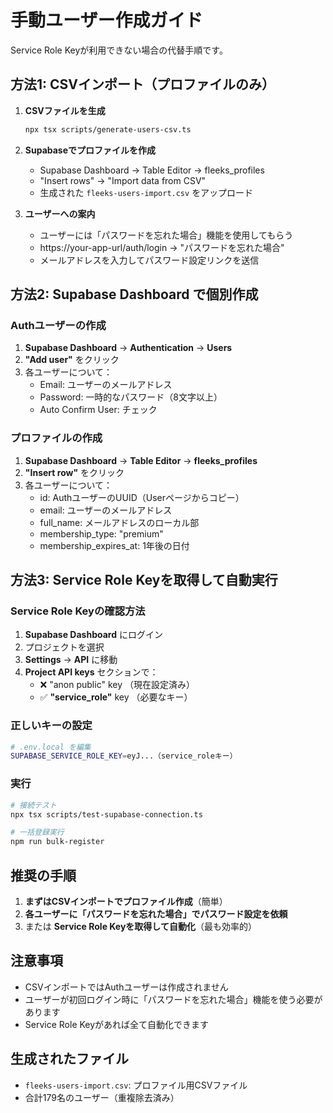 # 手動ユーザー作成ガイド

Service Role Keyが利用できない場合の代替手順です。

## 方法1: CSVインポート（プロファイルのみ）

1. **CSVファイルを生成**
   ```bash
   npx tsx scripts/generate-users-csv.ts
   ```

2. **Supabaseでプロファイルを作成**
   - Supabase Dashboard → Table Editor → fleeks_profiles
   - "Insert rows" → "Import data from CSV"
   - 生成された `fleeks-users-import.csv` をアップロード

3. **ユーザーへの案内**
   - ユーザーには「パスワードを忘れた場合」機能を使用してもらう
   - https://your-app-url/auth/login → "パスワードを忘れた場合"
   - メールアドレスを入力してパスワード設定リンクを送信

## 方法2: Supabase Dashboard で個別作成

### Authユーザーの作成

1. **Supabase Dashboard** → **Authentication** → **Users**
2. **"Add user"** をクリック
3. 各ユーザーについて：
   - Email: ユーザーのメールアドレス
   - Password: 一時的なパスワード（8文字以上）
   - Auto Confirm User: チェック

### プロファイルの作成

1. **Supabase Dashboard** → **Table Editor** → **fleeks_profiles**
2. **"Insert row"** をクリック
3. 各ユーザーについて：
   - id: AuthユーザーのUUID（Userページからコピー）
   - email: ユーザーのメールアドレス
   - full_name: メールアドレスのローカル部
   - membership_type: "premium"
   - membership_expires_at: 1年後の日付

## 方法3: Service Role Keyを取得して自動実行

### Service Role Keyの確認方法

1. **Supabase Dashboard** にログイン
2. プロジェクトを選択
3. **Settings** → **API** に移動
4. **Project API keys** セクションで：
   - ❌ "anon public" key （現在設定済み）
   - ✅ **"service_role"** key （必要なキー）

### 正しいキーの設定

```bash
# .env.local を編集
SUPABASE_SERVICE_ROLE_KEY=eyJ...（service_roleキー）
```

### 実行

```bash
# 接続テスト
npx tsx scripts/test-supabase-connection.ts

# 一括登録実行
npm run bulk-register
```

## 推奨の手順

1. **まずはCSVインポートでプロファイル作成**（簡単）
2. **各ユーザーに「パスワードを忘れた場合」でパスワード設定を依頼**
3. または **Service Role Keyを取得して自動化**（最も効率的）

## 注意事項

- CSVインポートではAuthユーザーは作成されません
- ユーザーが初回ログイン時に「パスワードを忘れた場合」機能を使う必要があります
- Service Role Keyがあれば全て自動化できます

## 生成されたファイル

- `fleeks-users-import.csv`: プロファイル用CSVファイル
- 合計179名のユーザー（重複除去済み）